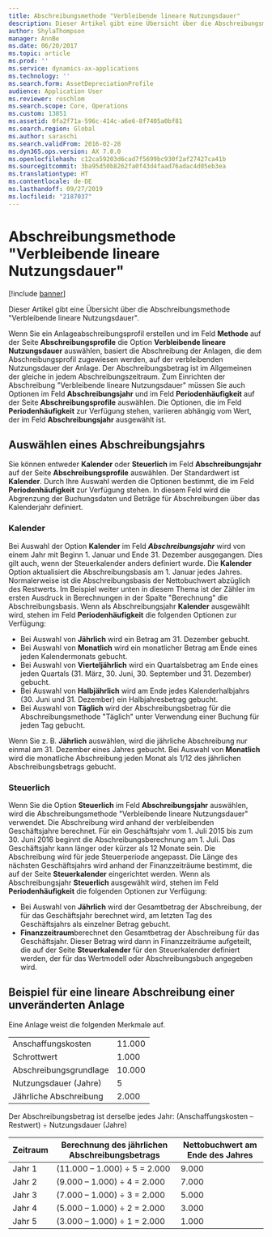 ```yaml
---
title: Abschreibungsmethode "Verbleibende lineare Nutzungsdauer"
description: Dieser Artikel gibt eine Übersicht über die Abschreibungsmethode "Verbleibende lineare Nutzungsdauer".
author: ShylaThompson
manager: AnnBe
ms.date: 06/20/2017
ms.topic: article
ms.prod: ''
ms.service: dynamics-ax-applications
ms.technology: ''
ms.search.form: AssetDepreciationProfile
audience: Application User
ms.reviewer: roschlom
ms.search.scope: Core, Operations
ms.custom: 13851
ms.assetid: 0fa2f71a-596c-414c-a6e6-8f7405a0bf81
ms.search.region: Global
ms.author: saraschi
ms.search.validFrom: 2016-02-28
ms.dyn365.ops.version: AX 7.0.0
ms.openlocfilehash: c12ca59203d6cad7f5699bc930f2af27427ca41b
ms.sourcegitcommit: 3ba95d50b8262fa0f43d4faad76adac4d05eb3ea
ms.translationtype: HT
ms.contentlocale: de-DE
ms.lasthandoff: 09/27/2019
ms.locfileid: "2187037"
---
```

# <a name="straight-line-life-remaining-depreciation"></a>Abschreibungsmethode "Verbleibende lineare Nutzungsdauer"

[!include [banner](../includes/banner.md)]

Dieser Artikel gibt eine Übersicht über die Abschreibungsmethode "Verbleibende lineare Nutzungsdauer".

Wenn Sie ein Anlageabschreibungsprofil erstellen und im Feld **Methode** auf der Seite **Abschreibungsprofile** die Option **Verbleibende lineare Nutzungsdauer** auswählen, basiert die Abschreibung der Anlagen, die dem Abschreibungsprofil zugewiesen werden, auf der verbleibenden Nutzungsdauer der Anlage. Der Abschreibungsbetrag ist im Allgemeinen der gleiche in jedem Abschreibungszeitraum. Zum Einrichten der Abschreibung "Verbleibende lineare Nutzungsdauer" müssen Sie auch Optionen im Feld **Abschreibungsjahr** und im Feld **Periodenhäufigkeit** auf der Seite **Abschreibungsprofile** auswählen. Die Optionen, die im Feld **Periodenhäufigkeit** zur Verfügung stehen, variieren abhängig vom Wert, der im Feld **Abschreibungsjahr** ausgewählt ist.

## <a name="select-a-depreciation-year"></a>Auswählen eines Abschreibungsjahrs
Sie können entweder **Kalender** oder **Steuerlich** im Feld **Abschreibungsjahr** auf der Seite **Abschreibungsprofile** auswählen. Der Standardwert ist **Kalender**. Durch Ihre Auswahl werden die Optionen bestimmt, die im Feld **Periodenhäufigkeit** zur Verfügung stehen. In diesem Feld wird die Abgrenzung der Buchungsdaten und Beträge für Abschreibungen über das Kalenderjahr definiert.

### <a name="calendar"></a>Kalender

Bei Auswahl der Option **Kalender** im Feld ***Abschreibungsjahr*** wird von einem Jahr mit Beginn 1. Januar und Ende 31. Dezember ausgegangen. Dies gilt auch, wenn der Steuerkalender anders definiert wurde. Die **Kalender** Option aktualisiert die Abschreibungsbasis am 1. Januar jedes Jahres. Normalerweise ist die Abschreibungsbasis der Nettobuchwert abzüglich des Restwerts. Im Beispiel weiter unten in diesem Thema ist der Zähler im ersten Ausdruck in Berechnungen in der Spalte "Berechnung" die Abschreibungsbasis. Wenn als Abschreibungsjahr **Kalender** ausgewählt wird, stehen im Feld **Periodenhäufigkeit** die folgenden Optionen zur Verfügung:

-   Bei Auswahl von **Jährlich** wird ein Betrag am 31. Dezember gebucht.
-   Bei Auswahl von **Monatlich** wird ein monatlicher Betrag am Ende eines jeden Kalendermonats gebucht.
-   Bei Auswahl von **Vierteljährlich** wird ein Quartalsbetrag am Ende eines jeden Quartals (31. März, 30. Juni, 30. September und 31. Dezember) gebucht.
-   Bei Auswahl von **Halbjährlich** wird am Ende jedes Kalenderhalbjahrs (30. Juni und 31. Dezember) ein Halbjahresbetrag gebucht.
-   Bei Auswahl von **Täglich** wird der Abschreibungsbetrag für die Abschreibungsmethode "Täglich" unter Verwendung einer Buchung für jeden Tag gebucht.

Wenn Sie z. B. **Jährlich** auswählen, wird die jährliche Abschreibung nur einmal am 31. Dezember eines Jahres gebucht. Bei Auswahl von **Monatlich** wird die monatliche Abschreibung jeden Monat als 1/12 des jährlichen Abschreibungsbetrags gebucht.

### <a name="fiscal"></a>Steuerlich

Wenn Sie die Option **Steuerlich** im Feld **Abschreibungsjahr** auswählen, wird die Abschreibungsmethode "Verbleibende lineare Nutzungsdauer" verwendet. Die Abschreibung wird anhand der verbleibenden Geschäftsjahre berechnet. Für ein Geschäftsjahr vom 1. Juli 2015 bis zum 30. Juni 2016 beginnt die Abschreibungsberechnung am 1. Juli. Das Geschäftsjahr kann länger oder kürzer als 12 Monate sein. Die Abschreibung wird für jede Steuerperiode angepasst. Die Länge des nächsten Geschäftsjahrs wird anhand der Finanzzeiträume bestimmt, die auf der Seite **Steuerkalender** eingerichtet werden. Wenn als Abschreibungsjahr **Steuerlich** ausgewählt wird, stehen im Feld **Periodenhäufigkeit** die folgenden Optionen zur Verfügung:

-   Bei Auswahl von **Jährlich** wird der Gesamtbetrag der Abschreibung, der für das Geschäftsjahr berechnet wird, am letzten Tag des Geschäftsjahrs als einzelner Betrag gebucht.
-   **Finanzzeitraum**berechnet den Gesamtbetrag der Abschreibung für das Geschäftsjahr. Dieser Betrag wird dann in Finanzzeiträume aufgeteilt, die auf der Seite **Steuerkalender** für den Steuerkalender definiert werden, der für das Wertmodell oder Abschreibungsbuch angegeben wird.

## <a name="example-of-straight-line-depreciation-of-an-unchanged-fixed-asset"></a>Beispiel für eine lineare Abschreibung einer unveränderten Anlage
Eine Anlage weist die folgenden Merkmale auf.

|                     |        |
|---------------------|--------|
| Anschaffungskosten    | 11.000 |
| Schrottwert       | 1.000  |
| Abschreibungsgrundlage   | 10.000 |
| Nutzungsdauer (Jahre)  | 5      |
| Jährliche Abschreibung | 2.000  |

Der Abschreibungsbetrag ist derselbe jedes Jahr: (Anschaffungskosten – Restwert) ÷ Nutzungsdauer (Jahre)

| Zeitraum | Berechnung des jährlichen Abschreibungsbetrags | Nettobuchwert am Ende des Jahres |
|--------|-----------------------------------------------|---------------------------------------|
| Jahr 1 | (11.000 – 1.000) ÷ 5 = 2.000                  | 9.000                                 |
| Jahr 2 | (9.000 – 1.000) ÷ 4 = 2.000                   | 7.000                                 |
| Jahr 3 | (7.000 – 1.000) ÷ 3 = 2.000                   | 5.000                                 |
| Jahr 4 | (5.000 – 1.000) ÷ 2 = 2.000                   | 3.000                                 |
| Jahr 5 | (3.000 – 1.000) ÷ 1 = 2.000                   | 1.000                                 |





